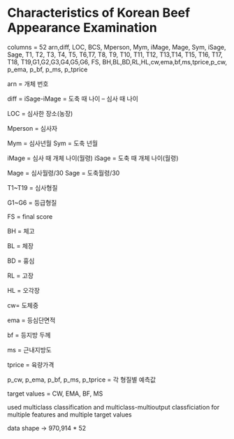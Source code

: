 
# Characteristics of Korean Beef Appearance Examination


columns = 52
arn,diff, LOC, BCS, Mperson, Mym, iMage, Mage, Sym, iSage, Sage, T1, T2, T3, T4, T5, T6,T7, T8, T9, T10, T11, T12, T13,T14, T15, T16, T17, T18, T19,G1,G2,G3,G4,G5,G6, FS, BH,BL,BD,RL,HL,cw,ema,bf,ms,tprice,p_cw, p_ema, p_bf, p_ms, p_tprice

arn = 개체 번호

diff = iSage-iMage = 도축 때 나이 – 심사 때 나이

LOC = 심사한 장소(농장)

Mperson = 심사자

Mym = 심사년월   		Sym = 도축 년월

iMage = 심사 때 개체 나이(월령)	iSage = 도축 때 개체 나이(월령)

Mage = 심사월령/30		Sage = 도축월령/30

T1~T19 = 심사형질

G1~G6 = 등급형질

FS = final score

BH = 체고

BL = 체장

BD = 흉심

RL = 고장

HL = 오각장

cw= 도체중

ema = 등심단면적

bf = 등지방 두께

ms = 근내지방도

tprice = 육량가격

p_cw, p_ema, p_bf, p_ms, p_tprice = 각 형질별 예측값

target values = CW, EMA, BF, MS

used multiclass classification and multiclass-multioutput classficiation for multiple features and multiple target values

data shape -> 970,914 * 52
